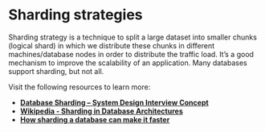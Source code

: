 # **Sharding strategies**

Sharding strategy is a technique to split a large dataset into smaller chunks (logical shard) in which we distribute these chunks in different machines/database nodes in order to distribute the traffic load. It’s a good mechanism to improve the scalability of an application. Many databases support sharding, but not all.

Visit the following resources to learn more:

- **[Database Sharding – System Design Interview Concept](https://www.geeksforgeeks.org/database-sharding-a-system-design-concept/)**
- **[Wikipedia - Sharding in Database Architectures](https://en.wikipedia.org/wiki/Shard_(database_architecture))**
- **[How sharding a database can make it faster](https://stackoverflow.blog/2022/03/14/how-sharding-a-database-can-make-it-faster/)**